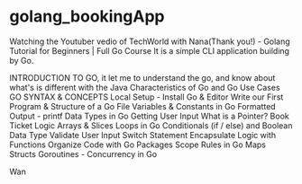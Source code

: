 # golang_bookingApp

Watching the Youtuber vedio of TechWorld with Nana(Thank you!) - Golang Tutorial for Beginners | Full Go Course
It is a  simple CLI application building by Go.

INTRODUCTION TO GO, it let me to understand the go, and know about what's is different with the Java
Characteristics of Go and Go Use Cases
GO SYNTAX & CONCEPTS
Local Setup - Install Go & Editor
Write our First Program & Structure of a Go File
Variables & Constants in Go
Formatted Output - printf 
Data Types in Go
Getting User Input
What is a Pointer?
Book Ticket Logic
Arrays & Slices
Loops in Go
Conditionals (if / else) and Boolean Data Type
Validate User Input
Switch Statement
Encapsulate Logic with Functions
Organize Code with Go Packages
Scope Rules in Go
Maps
Structs
Goroutines - Concurrency in Go

Wan
